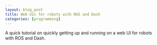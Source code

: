 ```yaml
---
layout: blog_post
title: Web UIs for robots with ROS and Dash
categories: [programming]
---
```


A quick tutorial on quickly getting up and running on a web UI for robots with ROS and Dash.

